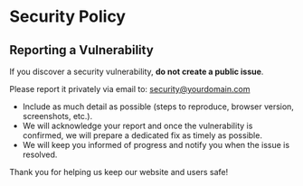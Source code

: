 # Security Policy

## Reporting a Vulnerability

If you discover a security vulnerability, **do not create a public issue**.

Please report it privately via email to: [security@yourdomain.com](mailto:security@yourdomain.com)

- Include as much detail as possible (steps to reproduce, browser version, screenshots, etc.).
- We will acknowledge your report and once the vulnerability is confirmed, we will prepare a dedicated fix as timely as possible.
- We will keep you informed of progress and notify you when the issue is resolved.

Thank you for helping us keep our website and users safe!